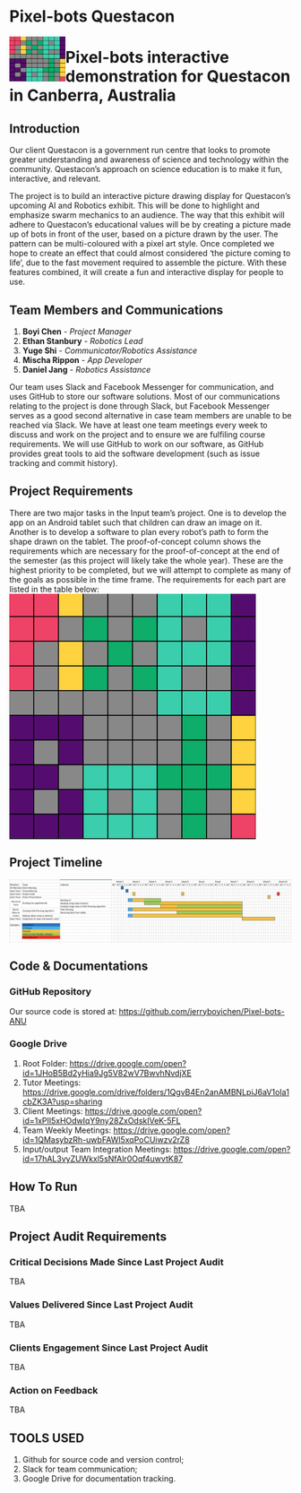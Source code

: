 # Pixel-bots Questacon

<img src="images/logo.png" width="100" height="80" align="left">

# Pixel-bots interactive demonstration for Questacon in Canberra, Australia

## Introduction
Our client Questacon is a government run centre that looks to promote greater understanding and awareness of science and technology within the community. Questacon’s approach on science education is to make it fun, interactive, and relevant. 

The project is to build an interactive picture drawing display for Questacon’s upcoming AI and Robotics exhibit. This will be done to highlight and emphasize swarm mechanics to an audience. The way that this exhibit will adhere to Questacon’s educational values will be by creating a picture made up of bots in front of the user, based on a picture drawn by the user. The pattern can be multi-coloured with a pixel art style. Once completed we hope to create an effect that could almost considered ‘the picture coming to life’, due to the fast movement required to assemble the picture. With these features combined, it will create a fun and interactive display for people to use. 




## Team Members and Communications
1. **Boyi Chen** - *Project Manager*
2. **Ethan Stanbury** - *Robotics Lead*
3. **Yuge Shi** - *Communicator/Robotics Assistance*
4. **Mischa Rippon** - *App Developer*
5. **Daniel Jang** - *Robotics Assistance*

Our team uses Slack and Facebook Messenger for communication, and uses GitHub to store our software solutions. Most of our communications relating to the project is done through Slack, but Facebook Messenger serves as a good second alternative in case team members are unable to be reached via Slack. We have at least one team meetings every week to discuss and work on the project and to ensure we are fulfiling course requirements. We will use GitHub to work on our software, as GitHub provides great tools to aid the software development (such as issue tracking and commit history).



## Project Requirements
There are two major tasks in the Input team’s project. One is to develop the app on an Android tablet such that children can draw an image on it. Another is to develop a software to plan every robot’s path to form the shape drawn on the tablet. 
The proof-of-concept column shows the requirements which are necessary for the proof-of-concept at the end of the semester (as this project will likely take the whole year). These are the highest priority to be completed, but we will attempt to complete as many of the goals as possible in the time frame.
The requirements for each part are listed in the table below:
<img src="images/logo.png" align="center">

## Project Timeline

<img src="images/timeline.png" align="center">




## Code & Documentations
### GitHub Repository 
Our source code is stored at: 
https://github.com/jerryboyichen/Pixel-bots-ANU

### Google Drive
1. Root Folder: https://drive.google.com/open?id=1JHoB5Bd2yHia9Jg5V82wV7BwvhNvdjXE
2. Tutor Meetings: https://drive.google.com/drive/folders/1QgvB4En2anAMBNLpiJ6aV1oIa1cbZK3A?usp=sharing
3. Client Meetings: https://drive.google.com/open?id=1xPIl5xHOdwIqY9ny28ZxOdskIVeK-5FL
4. Team Weekly Meetings: https://drive.google.com/open?id=1QMasybzRh-uwbFAWl5xqPoCUiwzv2rZ8
5. Input/output Team Integration Meetings: https://drive.google.com/open?id=17hAL3vyZUWkxl5sNfAlr0Oqf4uwvtK87

## How To Run
TBA


## Project Audit Requirements
### Critical Decisions Made Since Last Project Audit
TBA

### Values Delivered Since Last Project Audit
TBA

### Clients Engagement Since Last Project Audit
TBA

### Action on Feedback
TBA


## TOOLS USED
1. Github for source code and version control;
2. Slack for team communication;
3. Google Drive for documentation tracking.




